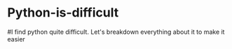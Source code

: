 # Python-is-difficult
#I find python quite difficult. Let's breakdown everything about it to make it easier
